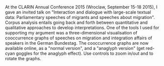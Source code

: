At the CLARIN Annual Conference 2015 (Wroclaw, September 15-18 2015), I gave an invited talk
on "Interaction and dialogue with large-scale textual data: Parliamentary speeches of migrants
and speeches about migration". Corpus analysis entails going back and forth between quantitative
and qualitative approaches to develop interpretations. One of the tools I used for supporting my
argument was a three-dimensional visualisation of cooccurrence graphs of speeches on migration
and integration affairs of speakers in the German Bundestag. The cooccurrence graphs are now available
online, as a "normal version", and a "anaglyph version" (get red-cyan goggles for the anaglyph effect).
Use controls to zoom in/out and to rotate the graphs.
